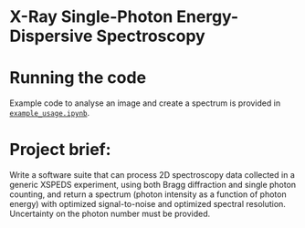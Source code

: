 # X-Ray Single-Photon Energy-Dispersive Spectroscopy

# Running the code
Example code to analyse an image and create a spectrum is provided in [`example_usage.ipynb`](example_usage.ipynb).

# Project brief:
Write a software suite that can process 2D spectroscopy data collected in a generic XSPEDS experiment, using both Bragg diffraction and single photon counting, and return a spectrum (photon intensity as a function of photon energy) with optimized signal-to-noise and optimized spectral resolution. Uncertainty on the photon number must be provided.
